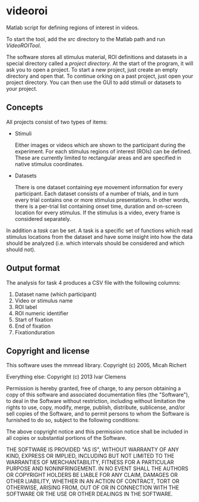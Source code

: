 videoroi
========

Matlab script for defining regions of interest in videos.

To start the tool, add the _src_ directory to the Matlab path and run _VideoROITool_.
 
The software stores all stimulus material, ROI definitions and datasets in a special directory called a _project directory_. At the start of the program, it will ask you to open a project. To start a new project, just create an empty directory and open that. To continue orking on a past project, just open your project directory. You can then use the GUI to add stimuli or datasets to your project.


Concepts
--------

All projects consist of two types of items:
 * Stimuli

   Either images or videos which are shown to the participant during the experiment. For each stimulus regions of interest (ROIs) can be defined. These are currently limited to rectangular areas and are specified in native stimulus coordinates.

 * Datasets

   There is one dataset containing eye movement information for every participant. Each dataset consists of a number of trials, and in turn every trial contains one or more stimulus presentations. In other words, there is a per-trial list containing onset time, duration and on-screen location for every stimulus. If the stimulus is a video, every frame is considered separately.

In addition a _task_ can be set. A task is a specific set of functions which read stimulus locations from the dataset and have some insight into how the data should be analyzed (i.e. which intervals should be considered and which should not).


Output format
-------------

The analysis for task 4 produces a CSV file with the following columns:

 1. Dataset name (which participant)
 2. Video or stimulus name
 3. ROI label
 4. ROI numeric identifier
 5. Start of fixation
 6. End of fixation
 7. Fixationduration


Copyright and license
---------------------

This software uses the mmread library.
Copyright (c) 2005, Micah Richert

Everything else:
Copyright (c) 2013 Ivar Clemens

Permission is hereby granted, free of charge, to any person obtaining a copy
of this software and associated documentation files (the "Software"), to deal
in the Software without restriction, including without limitation the rights
to use, copy, modify, merge, publish, distribute, sublicense, and/or sell
copies of the Software, and to permit persons to whom the Software is
furnished to do so, subject to the following conditions:

The above copyright notice and this permission notice shall be included in
all copies or substantial portions of the Software.

THE SOFTWARE IS PROVIDED "AS IS", WITHOUT WARRANTY OF ANY KIND, EXPRESS OR
IMPLIED, INCLUDING BUT NOT LIMITED TO THE WARRANTIES OF MERCHANTABILITY,
FITNESS FOR A PARTICULAR PURPOSE AND NONINFRINGEMENT. IN NO EVENT SHALL THE
AUTHORS OR COPYRIGHT HOLDERS BE LIABLE FOR ANY CLAIM, DAMAGES OR OTHER
LIABILITY, WHETHER IN AN ACTION OF CONTRACT, TORT OR OTHERWISE, ARISING FROM,
OUT OF OR IN CONNECTION WITH THE SOFTWARE OR THE USE OR OTHER DEALINGS IN
THE SOFTWARE.
